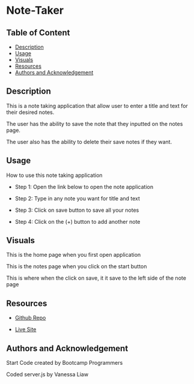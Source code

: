 # Note-Taker

## Table of Content 

- [Description](#description)
- [Usage](#usage)
- [Visuals](#visuals)
- [Resources](#resources)
- [Authors and Acknowledgement](#authors-and-acknowledgement)

## Description 

This is a note taking application that allow user to enter a title and text for their desired notes. 

The user has the ability to save the note that they inputted on the notes page.

The user also has the ability to delete their save notes if they want.

## Usage 

How to use this note taking application 

- Step 1: Open the link below to open the note application 

- Step 2: Type in any note you want for title and text

- Step 3: Click on save button to save all your notes

- Step 4: Click on the (+) button to add another note

## Visuals 

This is the home page when you first open application 

This is the notes page when you click on the start button

This is where when the click on save, it it save to the left side of the note page

## Resources

- [Github Repo](https://github.com/VanessaLiaw021/note-taker)

- [Live Site](https://afternoon-coast-80641.herokuapp.com/)

## Authors and Acknowledgement

Start Code created by Bootcamp Programmers 

Coded server.js by Vanessa Liaw